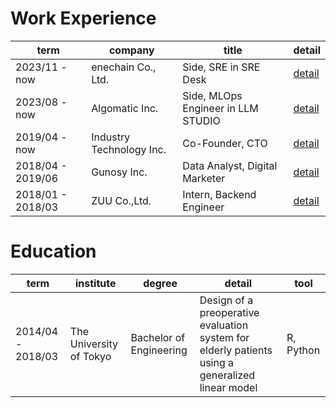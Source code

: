 # Work Experience

| term              | company                  | title                              | detail                                                                                |
| ----------------- | ------------------------ | ---------------------------------- | ------------------------------------------------------------------------------------- |
| 2023/11 - now     | enechain Co., Ltd.       | Side, SRE in SRE Desk              | [detail](https://github.com/soma00333/resume/blob/main/experience/2023_11-now.md)     |
| 2023/08 - now     | Algomatic Inc.           | Side, MLOps Engineer in LLM STUDIO | [detail](https://github.com/soma00333/resume/blob/main/experience/2023_08-now.md)     |
| 2019/04 - now     | Industry Technology Inc. | Co-Founder, CTO                    | [detail](https://github.com/soma00333/resume/blob/main/experience/2019_04-now.md)     |
| 2018/04 - 2019/06 | Gunosy Inc.              | Data Analyst, Digital Marketer     | [detail](https://github.com/soma00333/resume/blob/main/experience/2018_04-2019_06.md) |
| 2018/01 - 2018/03 | ZUU Co.,Ltd.             | Intern, Backend Engineer           | [detail](https://github.com/soma00333/resume/blob/main/experience/2018_01-2018_03.md) |

# Education

| term              | institute               | degree                  | detail                                                                                           | tool      |
| ----------------- | ----------------------- | ----------------------- | ------------------------------------------------------------------------------------------------ | --------- |
| 2014/04 - 2018/03 | The University of Tokyo | Bachelor of Engineering | Design of a preoperative evaluation system for elderly patients using a generalized linear model | R, Python |
